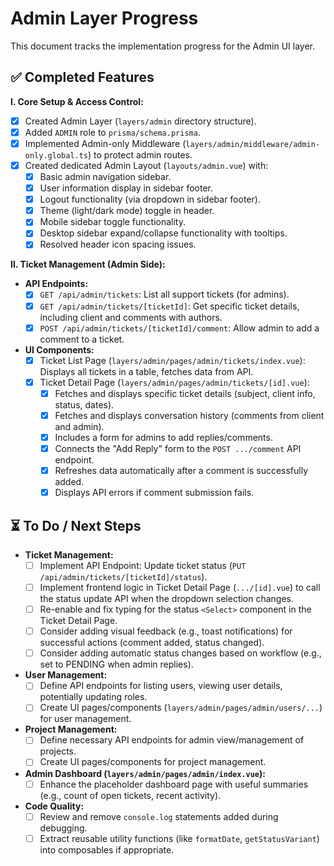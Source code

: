 # Admin Layer Progress

This document tracks the implementation progress for the Admin UI layer.

## ✅ Completed Features

**I. Core Setup & Access Control:**

- [x] Created Admin Layer (`layers/admin` directory structure).
- [x] Added `ADMIN` role to `prisma/schema.prisma`.
- [x] Implemented Admin-only Middleware (`layers/admin/middleware/admin-only.global.ts`) to protect admin routes.
- [x] Created dedicated Admin Layout (`layouts/admin.vue`) with:
  - [x] Basic admin navigation sidebar.
  - [x] User information display in sidebar footer.
  - [x] Logout functionality (via dropdown in sidebar footer).
  - [x] Theme (light/dark mode) toggle in header.
  - [x] Mobile sidebar toggle functionality.
  - [x] Desktop sidebar expand/collapse functionality with tooltips.
  - [x] Resolved header icon spacing issues.

**II. Ticket Management (Admin Side):**

- **API Endpoints:**
  - [x] `GET /api/admin/tickets`: List all support tickets (for admins).
  - [x] `GET /api/admin/tickets/[ticketId]`: Get specific ticket details, including client and comments with authors.
  - [x] `POST /api/admin/tickets/[ticketId]/comment`: Allow admin to add a comment to a ticket.
- **UI Components:**
  - [x] Ticket List Page (`layers/admin/pages/admin/tickets/index.vue`): Displays all tickets in a table, fetches data from API.
  - [x] Ticket Detail Page (`layers/admin/pages/admin/tickets/[id].vue`):
    - [x] Fetches and displays specific ticket details (subject, client info, status, dates).
    - [x] Fetches and displays conversation history (comments from client and admin).
    - [x] Includes a form for admins to add replies/comments.
    - [x] Connects the "Add Reply" form to the `POST .../comment` API endpoint.
    - [x] Refreshes data automatically after a comment is successfully added.
    - [x] Displays API errors if comment submission fails.

## ⏳ To Do / Next Steps

- **Ticket Management:**
  - [ ] Implement API Endpoint: Update ticket status (`PUT /api/admin/tickets/[ticketId]/status`).
  - [ ] Implement frontend logic in Ticket Detail Page (`.../[id].vue`) to call the status update API when the dropdown selection changes.
  - [ ] Re-enable and fix typing for the status `<Select>` component in the Ticket Detail Page.
  - [ ] Consider adding visual feedback (e.g., toast notifications) for successful actions (comment added, status changed).
  - [ ] Consider adding automatic status changes based on workflow (e.g., set to PENDING when admin replies).
- **User Management:**
  - [ ] Define API endpoints for listing users, viewing user details, potentially updating roles.
  - [ ] Create UI pages/components (`layers/admin/pages/admin/users/...`) for user management.
- **Project Management:**
  - [ ] Define necessary API endpoints for admin view/management of projects.
  - [ ] Create UI pages/components for project management.
- **Admin Dashboard (`layers/admin/pages/admin/index.vue`):**
  - [ ] Enhance the placeholder dashboard page with useful summaries (e.g., count of open tickets, recent activity).
- **Code Quality:**
  - [ ] Review and remove `console.log` statements added during debugging.
  - [ ] Extract reusable utility functions (like `formatDate`, `getStatusVariant`) into composables if appropriate.
